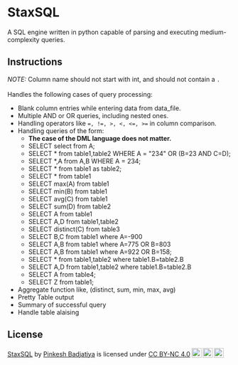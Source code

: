 # StaxSQL
A SQL engine written in python capable of parsing and executing medium-complexity queries.

## Instructions
_NOTE:_ Column name should not start with int, and should not contain a `.`  
<br/>
Handles the following cases of query processing:
- Blank column entries while entering data from data_file.  
- Multiple AND or OR queries, including nested ones.  
- Handling operators like `=, !=, >, <, <=, >=` in column comparison.  
- Handling queries of the form:
  - **The case of the DML language does not matter.**
  - SELECT select from A;
  - SELECT * from table1,table2 WHERE A = "234" OR (B=23 AND C=D);
  - SELECT *,A from A,B WHERE A = 234;
  - SELECT * from table1 as table2;
  - SELECT * from table1
  - SELECT max(A) from table1
  - SELECT min(B) from table1
  - SELECT avg(C) from table1
  - SELECT sum(D) from table2
  - SELECT A from table1
  - SELECT A,D from table1,table2
  - SELECT distinct(C) from table3
  - SELECT B,C from table1 where A=-900
  - SELECT A,B from table1 where A=775 OR B=803
  - SELECT A,B from table1 where A=922 OR B=158;
  - SELECT * from table1,table2 where table1.B=table2.B
  - SELECT A,D from table1,table2 where table1.B=table2.B
  - SELECT A from table4;
  - SELECT Z from table1;
- Aggregate function like, (distinct, sum, min, max, avg)
- Pretty Table output
- Summary of successful query
- Handle table alaising


<!-- - Differenet character types -->


## License
<p xmlns:dct="http://purl.org/dc/terms/" xmlns:cc="http://creativecommons.org/ns#" class="license-text"><a rel="cc:attributionURL" property="dct:title" href="github.com/pinkeshbadjatiya/StaxSQL">StaxSQL</a> by <a rel="cc:attributionURL dct:creator" property="cc:attributionName" href="pinkeshbadjatiya.github.io">Pinkesh Badjatiya</a> is licensed under <a rel="license" href="https://creativecommons.org/licenses/by-nc/4.0">CC BY-NC 4.0<img style="height:22px!important;margin-left:3px;vertical-align:text-bottom;" src="https://mirrors.creativecommons.org/presskit/icons/cc.svg?ref=chooser-v1" /><img style="height:22px!important;margin-left:3px;vertical-align:text-bottom;" src="https://mirrors.creativecommons.org/presskit/icons/by.svg?ref=chooser-v1" /><img style="height:22px!important;margin-left:3px;vertical-align:text-bottom;" src="https://mirrors.creativecommons.org/presskit/icons/nc.svg?ref=chooser-v1" /></a></p>
